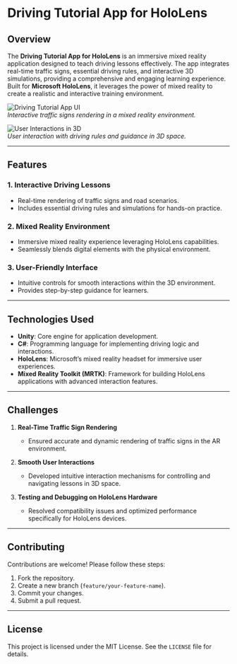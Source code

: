 # Driving Tutorial App for HoloLens  

## Overview  
The **Driving Tutorial App for HoloLens** is an immersive mixed reality application designed to teach driving lessons effectively. The app integrates real-time traffic signs, essential driving rules, and interactive 3D simulations, providing a comprehensive and engaging learning experience. Built for **Microsoft HoloLens**, it leverages the power of mixed reality to create a realistic and interactive training environment.  

![Driving Tutorial App UI](https://github.com/user-attachments/assets/691b77d6-053d-4f14-a394-db9dce7b56e1)  
*Interactive traffic signs rendering in a mixed reality environment.*  

![User Interactions in 3D](https://github.com/user-attachments/assets/2d9a6ad1-7813-4eaf-a607-52171fe99ad8)  
*User interaction with driving rules and guidance in 3D space.*  

---

## Features  
### 1. Interactive Driving Lessons  
- Real-time rendering of traffic signs and road scenarios.  
- Includes essential driving rules and simulations for hands-on practice.  

### 2. Mixed Reality Environment  
- Immersive mixed reality experience leveraging HoloLens capabilities.  
- Seamlessly blends digital elements with the physical environment.  

### 3. User-Friendly Interface  
- Intuitive controls for smooth interactions within the 3D environment.  
- Provides step-by-step guidance for learners.  

---

## Technologies Used  
- **Unity**: Core engine for application development.  
- **C#**: Programming language for implementing driving logic and interactions.  
- **HoloLens**: Microsoft’s mixed reality headset for immersive user experiences.  
- **Mixed Reality Toolkit (MRTK)**: Framework for building HoloLens applications with advanced interaction features.  

---

## Challenges  
1. **Real-Time Traffic Sign Rendering**  
   - Ensured accurate and dynamic rendering of traffic signs in the AR environment.  

2. **Smooth User Interactions**  
   - Developed intuitive interaction mechanisms for controlling and navigating lessons in 3D space.  

3. **Testing and Debugging on HoloLens Hardware**  
   - Resolved compatibility issues and optimized performance specifically for HoloLens devices.   

---

## Contributing  
Contributions are welcome! Please follow these steps:  
1. Fork the repository.  
2. Create a new branch (`feature/your-feature-name`).  
3. Commit your changes.  
4. Submit a pull request.  

---

## License  
This project is licensed under the MIT License. See the `LICENSE` file for details.  
 

